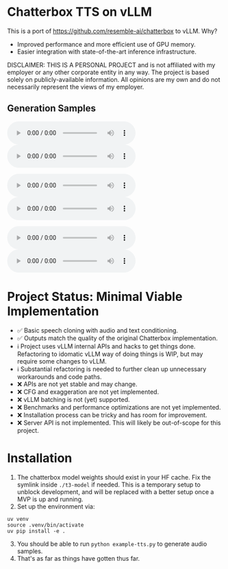 # Chatterbox TTS on vLLM

This is a port of https://github.com/resemble-ai/chatterbox to vLLM. Why?

* Improved performance and more efficient use of GPU memory.
* Easier integration with state-of-the-art inference infrastructure.

DISCLAIMER: THIS IS A PERSONAL PROJECT and is not affiliated with my employer or any other corporate entity in any way. The project is based solely on publicly-available information. All opinions are my own and do not necessarily represent the views of my employer.

## Generation Samples

![Sample 1](docs/audio-sample-01.wav)
<audio controls>
  <source src="docs/audio-sample-01.wav" type="audio/wav">
</audio>

![Sample 2](docs/audio-sample-02.wav)
<audio controls>
  <source src="docs/audio-sample-02.wav" type="audio/wav">
</audio>

![Sample 3](docs/audio-sample-03.wav)
<audio controls>
  <source src="docs/audio-sample-03.wav" type="audio/wav">
</audio>


# Project Status: Minimal Viable Implementation

* ✅ Basic speech cloning with audio and text conditioning.
* ✅ Outputs match the quality of the original Chatterbox implementation.
* ℹ️ Project uses vLLM internal APIs and hacks to get things done. Refactoring to idomatic vLLM way of doing things is WIP, but may require some changes to vLLM.
* ℹ️ Substantial refactoring is needed to further clean up unnecessary workarounds and code paths.
* ❌ APIs are not yet stable and may change.
* ❌ CFG and exaggeration are not yet implemented.
* ❌ vLLM batching is not (yet) supported.
* ❌ Benchmarks and performance optimizations are not yet implemented.
* ❌ Installation process can be tricky and has room for improvement.
* ❌ Server API is not implemented. This will likely be out-of-scope for this project.


# Installation

1. The chatterbox model weights should exist in your HF cache. Fix the symlink inside `./t3-model` if needed. This is a temporary setup to unblock development, and will be replaced with a better setup once a MVP is up and running.
1. Set up the environment via:

```
uv venv
source .venv/bin/activate
uv pip install -e .
```
3. You should be able to run `python example-tts.py` to generate audio samples.
4. That's as far as things have gotten thus far.

